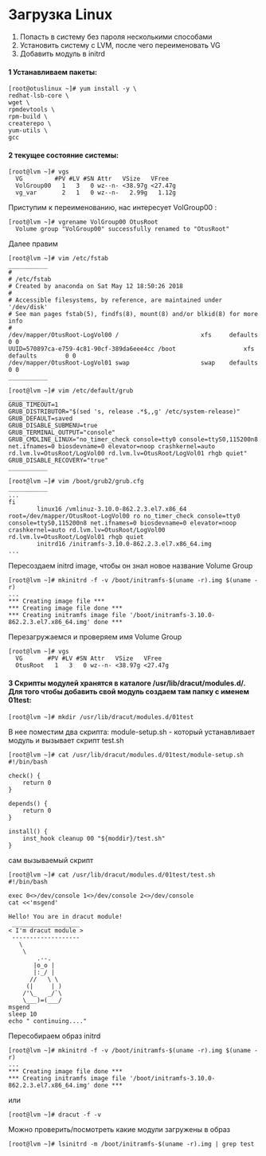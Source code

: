 # Загрузка Linux
1) Попасть в систему без пароля несколькими способами
2) Установить систему с LVM, после чего переименовать VG
3) Добавить модуль в initrd

#### 1 Устанавливаем пакеты:
```
[root@otuslinux ~]# yum install -y \
redhat-lsb-core \
wget \
rpmdevtools \
rpm-build \
createrepo \
yum-utils \
gcc
```

#### 2 текущее состояние системы:
```
[root@lvm ~]# vgs
  VG         #PV #LV #SN Attr   VSize   VFree  
  VolGroup00   1   3   0 wz--n- <38.97g <27.47g
  vg_var       2   1   0 wz--n-   2.99g   1.12g
```
Приступим к переименованию, нас интересует VolGroup00 :
```
[root@lvm ~]# vgrename VolGroup00 OtusRoot
  Volume group "VolGroup00" successfully renamed to "OtusRoot"
```
Далее правим
```
[root@lvm ~]# vim /etc/fstab
___________
#
# /etc/fstab
# Created by anaconda on Sat May 12 18:50:26 2018
#
# Accessible filesystems, by reference, are maintained under '/dev/disk'
# See man pages fstab(5), findfs(8), mount(8) and/or blkid(8) for more info
#
/dev/mapper/OtusRoot-LogVol00 /                       xfs     defaults        0 0
UUID=570897ca-e759-4c81-90cf-389da6eee4cc /boot                   xfs     defaults        0 0
/dev/mapper/OtusRoot-LogVol01 swap                    swap    defaults        0 0
___________

[root@lvm ~]# vim /etc/default/grub 
___________
GRUB_TIMEOUT=1
GRUB_DISTRIBUTOR="$(sed 's, release .*$,,g' /etc/system-release)"
GRUB_DEFAULT=saved
GRUB_DISABLE_SUBMENU=true
GRUB_TERMINAL_OUTPUT="console"
GRUB_CMDLINE_LINUX="no_timer_check console=tty0 console=ttyS0,115200n8 net.ifnames=0 biosdevname=0 elevator=noop crashkernel=auto rd.lvm.lv=OtusRoot/LogVol00 rd.lvm.lv=OtusRoot/LogVol01 rhgb quiet"
GRUB_DISABLE_RECOVERY="true"
___________

[root@lvm ~]# vim /boot/grub2/grub.cfg 
___________
...
fi
        linux16 /vmlinuz-3.10.0-862.2.3.el7.x86_64 root=/dev/mapper/OtusRoot-LogVol00 ro no_timer_check console=tty0 console=ttyS0,115200n8 net.ifnames=0 biosdevname=0 elevator=noop crashkernel=auto rd.lvm.lv=OtusRoot/LogVol00 rd.lvm.lv=OtusRoot/LogVol01 rhgb quiet 
        initrd16 /initramfs-3.10.0-862.2.3.el7.x86_64.img
...

```
Пересоздаем initrd image, чтобы он знал новое название Volume Group
```
[root@lvm ~]# mkinitrd -f -v /boot/initramfs-$(uname -r).img $(uname -r)
...
*** Creating image file ***
*** Creating image file done ***
*** Creating initramfs image file '/boot/initramfs-3.10.0-862.2.3.el7.x86_64.img' done ***
```
Перезагружаемся и проверяем имя Volume Group
```
[root@lvm ~]# vgs
  VG       #PV #LV #SN Attr   VSize   VFree  
  OtusRoot   1   3   0 wz--n- <38.97g <27.47g
```
#### 3 Скрипты модулей хранятся в каталоге /usr/lib/dracut/modules.d/. Для того чтобы добавить свой модуль создаем там папку с именем 01test:
```
[root@lvm ~]# mkdir /usr/lib/dracut/modules.d/01test
```
В нее поместим два скрипта: module-setup.sh - который устанавливает модуль и вызывает скрипт test.sh
```
[root@lvm ~]# cat /usr/lib/dracut/modules.d/01test/module-setup.sh 
#!/bin/bash

check() {
    return 0
}

depends() {
    return 0
}

install() {
    inst_hook cleanup 00 "${moddir}/test.sh"
}
```
сам вызываемый скрипт
```
[root@lvm ~]# cat /usr/lib/dracut/modules.d/01test/test.sh 
#!/bin/bash

exec 0<>/dev/console 1<>/dev/console 2<>/dev/console
cat <<'msgend'

Hello! You are in dracut module!
 ___________________
< I'm dracut module >
 -------------------
   \
    \
        .--.
       |o_o |
       |:_/ |
      //   \ \
     (|     | )
    /'\_   _/`\
    \___)=(___/
msgend
sleep 10
echo " continuing...."
```
Пересобираем образ initrd
```
[root@lvm ~]# mkinitrd -f -v /boot/initramfs-$(uname -r).img $(uname -r)
...
*** Creating image file done ***
*** Creating initramfs image file '/boot/initramfs-3.10.0-862.2.3.el7.x86_64.img' done ***
```
или
```
[root@lvm ~]# dracut -f -v
```
Можно проверить/посмотреть какие модули загружены в образ
```
[root@lvm ~]# lsinitrd -m /boot/initramfs-$(uname -r).img | grep test
```















